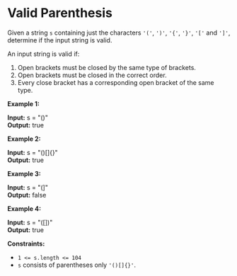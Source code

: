 # Valid Parenthesis

Given a string `s` containing just the characters `'('`, `')'`, `'{'`, `'}'`, `'['` and `']'`, determine if the input string is valid.

An input string is valid if:

1. Open brackets must be closed by the same type of brackets.
2. Open brackets must be closed in the correct order.
3. Every close bracket has a corresponding open bracket of the same type.

**Example 1:**

**Input:** s = "()"<br>
**Output:** true

**Example 2:**

**Input:** s = "()[]{}"<br>
**Output:** true

**Example 3:**

**Input:** s = "(]"<br>
**Output:** false

**Example 4:**

**Input:** s = "([])"<br>
**Output:** true

**Constraints:**

- `1 <= s.length <= 104`<br>
- `s` consists of parentheses only `'()[]{}'`.
